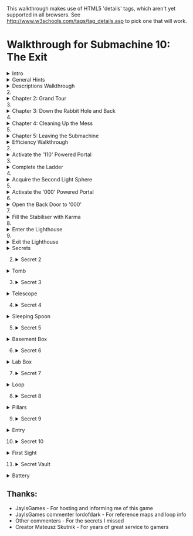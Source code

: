 This walkthrough makes use of HTML5 'details' tags, which aren't yet supported in all browsers. See http://www.w3schools.com/tags/tag_details.asp to pick one that will work.


Walkthrough for Submachine 10: The Exit
=======================================
<details><summary>Intro</summary>
Welcome to the final "Submachine" game! The series has spanned 10 episodes in as many years. The creator, Mateusz Skutnik, has finished up with the best art and longest trek so far. I've enjoyed the series greatly, so I wanted to put some work into a good walkthrough for others. Prior experience with Submachine in not necessary, but there are many references to previous games for those who want to look back.

The game world consists of 8 major areas, each of which has a portal back to a section of a previous Submachine game. The graphic style is that of the original, but updates were made so that they'd be appropriate to the new game. Most of the game play involves clicking switches, collecting items, and finding out where to put them.

There are a few parts to this walkthrough. I try to have progressive hints throughout, so that you can figure out as much as possible on your own. Also, each successive part is more detail oriented, so you can look for high level hints in the "Hints" section, detailed directions, you'll need to check out the "Efficiency" section.

"Explanations Walkthrough" leads you to clues to what you need before finding those items. It's a lot of back and forth, but hopefully you will understand what's going on. "Efficiency Walkthrough" is designed around subgoals for accessing the ending. Items are collected and used at convenient times with no explanation about what they are.

"Secrets" contains info for getting the ten small red balls that are used to access extra text just before finishing the game. Items used solely to acquire secrets are mostly ignored by the main walkthroughs, except under special spoiler tags.

I label areas mainly by their teleporter coordinates. So, '101' means first and third buttons depressed before activating teleporter. I also use a 'P' to mean through the powered portal. So '110P' means the area from the beginning of Sub 6: The Edge.

Remember that the game is designed so that you can't get stuck. No matter what you've done, what you have, or where you are, you can still reach the ending! (And you can still get all the secrets!)

Enjoy!
</details>
<details><summary>General Hints</summary>
- You're not stuck.
- Really, you're not stuck. The ending is reachable from any situation.
- The secrets are also reachable from any situation.
- If an item came from a device, it probably goes into a similar device.
- Mechanisms with little red and green lights need to be activated elsewhere.
- Pick up everything. There are no useless items.
- There are a few useless mechanisms.
- Most mechanisms have visual clues for how to activate them. Like missing pieces.
- If a mechanism stops working, you don't need it any more.
- Some obvious items are for non-obvious secrets. Progress is better than completion.
- There are some things you'll understand early, but can't be solved until much later.
- All ten secrets are small red balls. Some are hidden in "plain sight".
</details>
<details><summary>Descriptions Walkthrough</summary>
This takes you through the game, pointing out clues. It's more commentary than directions, so it's good if you want vague hints, or want to read about a previous section to see if you missed an obscured clue. The back story is left out, but you're led to in-game papers that describe it. Secrets are dealt with as if they were normal game items, but more vague and left out of the spoiler hints. This walkthrough is set up as if it's telling the protagonist's story. Read the Efficiency Walkthrough section if you need clearer guidance.

This is written as if we have everything we need to pass each obstacle. The player will have to jump back and forth between areas to actually reach the area in the next paragraph. Read about what you see, for subtle hints about what to do next. Spoiler hints will say where to go, but not what to do there or the best order to do anything.

Progressive spoilers: character of the game, descriptions and clues, search locations

1. <details><summary>Chapter 1: Where Am I?</summary>
  The first part of the game is simple and linear. Explore a bit, click to collect items, and use them where you can. Don't miss the 'Backpack' early on, you have limited inventory space! Figure out how the game works. Pass though rooms and portals. Find the teleporter to finish this part.

  1. <details><summary>Docks</summary>
    - We start off on an unstable platform with stone floating around. This seems to be a technologically mixed area that plaques call the Northern Garden docks. There are four labeled 'docks'. There's a ship anchored (literally) to one of the docks, but we can't see it. There's a ladder, but all it has is a glowing orb at the top. It seems small enough to grab. A hole in the ground leads to a machine that doesn't do anything, but does have a hole for something. Pieces of the wall are floating around. They seem to be centered on something. There's a building blocking our path. The circular device nearby looks like it might be useful.
    - <details><summary>Hint</summary>
      - Put the Light Sphere in the circular device to gain access to the building.
      </details>
    </details>
  2. <details><summary>Control Room</summary>
    - This is a modest building that seems in disrepair. There are some levers upstairs labeled like the docks. What dock was the ship at? There's a backpack by a chair that looks useful. The stairway doesn't go anywhere. What breaks up support beams but leaves them floating? There's a vending machine in the corner. It seems to require an id card. Maybe there's one on the ship?
    - <details><summary>Hint</summary>
      - Click the lever marked '3' to move the ladder to the ship.
      </details>
    </details>
  3. <details><summary>Ship</summary>
    - We can reach what seems to be a space ship, but it still needs power. Luckily, there's ship number card by the entrance, and those cables go right into the machine we saw.
    - <details><summary>Hint</summary>
      - Take the Id to the vending machine, insert it to get a Bottle Fuse, take it outside to the machine in the hole. Insert it and press the button.
      </details>
    - The ship is so old that there's mold everywhere! It's interesting to look at, but probably doesn't do anything anymore. Maybe there's some scrap to collect on board. We found the bridge, but the security is still in place, and we don't have a captain's ID badge, or whatever goes in the other slot. There's a hatch missing a handle, maybe that's still around somewhere.
    - <details><summary>Hint</summary>
      - The Door Valve is on the other side of the ship. Insert it into the hatch and click to open it.
      </details>
    </details>
  4. <details><summary>Old House</summary>
    - We found a karma portal like the ones in previous Submachine games. They'll probably take us to many unusual places. This place seems like an old house. The way is blocked a bit, but nothing too difficult to handle. There's a hole in the floor with a little red ball at the bottom. Looks like something valuable, but we can't reach it. Even if we found a long stick to reach, it's so far down that grabbing it would be a problem. There's some strange equipment around. One large capsule has lights on it and a panel that might open, but it won't and the device seems inactive. The nearby door is shut and not opening. There's another unusual device on a lower level, but it seems to be missing some parts. All the statues are facing some brick structure that seems subtly out of place with the house. It must be important.
    </details>
  </details>
2. <details><summary>Chapter 2: Grand Tour</summary>
  Now that you have access to a teleporter, there are many worlds to explore. Go from place to place collecting and using items. About half of them are used in the area you found them in, the rest go through the teleporter. Use the teleporter to get to areas new to this game. Use the powered portals to get to areas from previous Submachine games. You'll finish this part of the game when you gather all the pieces to activate the powered portal in the first area.


oh wow it's over
================

  1. <details><summary>001 The Pyramid</summary>
    - There's a bunch of ancient Egyptian stuff around, but the pyramid walls look like copper. There's a couple of geared devises on walls, but neither is complete. There's a totem with Hieroglyphics on it, and there are some papers around with the same symbols. A box on an upper level has the same symbol as the totem, but it doesn't seem to do anything. There are a couple of jackal heads that teleport us between them, which is odd because there are ladders that reach them both. There's also an odd gray stone device with buttons, attached to a socket. There's nothing around that fits in, though.
    - <details><summary>Hint</summary>
      - The last hieroglyph page is in 111. The Karma Vile for the stone device is in 110P. You get the first Cog Wheel from the box when the totem is set up properly. The other 3 are in 001P, 101P, and 011.
      </details>

    - The ladders both drop down into compartments below. There's a glowing portal down one, and a glowing device down the other. They look useful. 
    </details>
  2. <details><summary>010 The Excavation</summary>
    - Looks like a work site, but the drill is busted. It's turned off and there's a handle in what looks like red sand. It appears to be solid. There's sand on the other side too, but it doesn't fill the hole. There's a machine that seems to open a hatch somewhere. There's a glowing Range Confirmator that may need power.
    - <details><summary>Hint</summary>
      - Get the handle and put it on the drill. Open the handles and pull both levers to activate it.
      </details>
    The drill must have already done its work, because there is equipment down its hole. One of the Range Confirmators is in a socket with a green light. There are two other sockets with red lights. There are two airlocks, but one is missing a handle. We can get past the other one. There's a closed hatch and a bar that looks like a handle.
    - <details><summary>Hint</summary>
      - Open the other airlock with the handle, place both Confirmators in the sockets and activate the machine to open the hatch.
      </details>
    - There's a piece of paper with a some kind of rune on it here, and a large portal beyond the hatch.
    </details>
  3. <details><summary>011 Shiva</summary>
    - This place consists of three large metal spheres, connected by a large pipe. The pipe is busted open and we can climb inside. Unfortunately, there are security fields blocking access to two of the spheres. We can enter the third, which has some kind of rotating device. Activating it changes some of its lights from red to green and vise versa, but anything but the original position puts up a security gate to that we can't leave. We can go all the way around the largest sphere and enter through a hatch. It seems to be a computer interface. There are a lot of green lights around. What could those be?
    - <details><summary>Hint</summary>
      - Use a Insulator Cap found in 101P to block the exit security gate. We'll assume the that emergency protocol has also been activated. It's in 110P
      </details>
    - With the security gates partially deactivated we can enter all the spheres through the busted tube. The left sphere has a large portal in it. The right sphere now has a ladder visible that exits below. There's a copper Cog gear here.
    </details>
  4. <details><summary>100 Royal Storage</summary>
    This place is full of old structures that seem to be held together by advanced technology. There are time and space anomalies all around, so movement doesn't always end up where we expect. There are signs naming five separate storage facilities. There's nothing else of interest here.
    - 32/1 is all red brick inside. There doesn't seem to be any order to the rooms, and backtracking leads to new places rather than old ones. It would be easy to hide somthing in here. Luckily, the total number of rooms seems low. There are items scattered about, and two metal devices in walls. One seems to need completion, with oblong recesses in it. Another looks like a secure box we don't have access to.
    - <details><summary>Hint</summary>
      - Fill the first device with Karma Fuses to access the second.
      </details>
    - 33/1 is very small. There are some items on the floor, and you see all of it before returning to the entrance.
    - 33/2 is also very small. Every exit leads back to the entrance, except the ones at the entrance. There are some things on the floor, but the large portal seems to be the reason this vault exists. Unfortunately, it's not active. There are round sockets in the wall nearby. Maybe it construction wasn't completed.
    - <details><summary>Hint</summary>
      - Fill the corners with Loop Stabilizers to active the portal.
      </details>
    - 33/3 has much more space inside, and has some kind of order to it. The left doors all lead to the same places, and the same is true for the other doors and ladders. Backtracking to previous rooms is somewhat possible. There are a lot of devises on the walls! Most of them have red and green indicators and labels, though there is one dial with labels from all the other devices, and one with multiple red lights with a panel that might open. There's also a large capsule here that looks similar to the one near the first teleporter. Far from the entrance, there's a paper with some history about an escapee. Maybe there's hope of escaping?
    - <details><summary>Hint</summary>
      - Activate each device after setting the dial to its label. 
      </details>
    - 33/4 is also large, but as long as we don't go too far and end up at the entrance, we can backtrack through any rooms we visit. There are items lying around and a paper on the wall with a strange symbol on it. There are three devices on walls. One of them has two indicator lights on it.
    - <details>
      - Activate the two devices and then collect an item from the one with lights.
      </details>
    </details>
  5. <details><summary>101 Cliff Side</summary>
    - There's not much here. There's an older stone statue of an ox that's missing some pieces, a paper with some strange message about multiple dimensions, and a piston. The piston activates a ladder that leads to an upper ledge. The piston there is missing, though, so we can't reach higher. There's a big spherical machine that is missing something according to the pedestal nearby. There's a metal piece that's almost fallen off the ledge, but it doesn't fit in the machine.
    - <details><summary>Hint</summary>
      - The Stone Grapes are in 011P and 001. The other ox statue is in 110. The Ladder Piston is in the ship near the start of the game. The Data Tape is in 001P.
      </details>
    - Even with the machine satisfied, it doesn't seem to do anything useful. It only says that it's finished was it was doing. Maybe those cables are communicating with some other machine? The upper ledge has paper with a strange symbol on it. And a large portal.
    </details>
  6. <details><summary>110 Murtaugh's Lab</summary>
    This place is huge! It also seems to be falling apart, like the docks, there are paths that lead to empty space and broken walls floating about. There's a machine on the far wall with a socked for some large device. There are three doors around the teleporter.
    - The left room is the most broken up, and things are scattered around the floor. There's a paper on the wall. Someone may have been studying the strange behavior.
    - The center room was poorly barricaded, probably because of some fancy equipment in it and its back room. There's a large capsule here like the one near the first teleporter. There's also a magnifying glass that doesn't have an experiment running. We could use it if needed without disturbing anything. There are skulls on tables and in drawers. Why would anyone want to look at skulls?
    - The third door just leads to three more! The left one has an out-of-place old stone statue of an ox, and a box with mostly small things around it. The center door leads to a large portal. It's got a number of smaller devices connected to it with wires. Half of them have green lights and hold a metal thing like the ones lying around the floors here. The other half are empty with red lights. The right door contains a large version on an experiment. The experimenter seems to have found a way to repair broken walls!
    - <details><summary>Hint</summary>
      - Fill the portal devices with Vector Finders. 3 are here, the others are in 101 and 100.
      </details>
    </details>
  7. <details><summary>111 The Monastery</summary>
    - If there were monks here once, they lived a spartan life. Most interesting things look like they came from elsewhere. There's a paper with what looks like hieroglyphics on it. There's a metal bar near a statue. There's a large capsule like the one near the first teleporter. There's some electric device, that could be a sender or receiver. There's a large portal that looks like it belongs here, strangely enough, but it's not active. There's also a circular stand like the one used to gain access to the control room to power the ship. Too bad we can't remove the Light Sphere from there.
    - <details><summary>Hint</summary>
      - Use a Light Sphere from 101P or 100P to get an item that powers the portal. 
      </details>
    </details>
  8. <details><summary>001P Submachine 5: The Root</summary>
    - We no longer have the metal keys to use the local teleporter, and it looks damaged by the karma portal anyway, so we're stuck in this area. The Coil we placed back then seems to have exploded, leaving a Light Sphere. There's a gear in the tub that looks out of place. We can move some panels from the wall to reveal a handle we didn't notice before. There's a ladder that leads to a socket in the wall. Opening the panel reveals that it's empty. Perhaps there's another one somewhere so we know what kind of thing plugs in.
    - <details><summary>Hint</summary>
      - Get a Root Finder from 101P to collect an item from below.
      </details>
    </details>
  9. <details><summary>010P Submachine 4: The Lab</summary>
    - We've been on this roof before, but the ladder is broken, so we can't get to the familiar areas. There's a force field blocking the path, but it's controlled from our side. That's pretty sloppy security, or there's something inside that's important enough to stay there. There's a Light Sphere set up to get us into a new section of the lab. There's a page on the wall, something about time travel. There's a metal Ladder Step nearby, but there's no way it would fit the wooden ladder outside. There's another security device set up, this one is actually keeping us out. Maybe it's as sloppy as the one outside and we can trick it somehow.
    - <details><summary>Hint</summary>
      - There's a Chip with security codes hidden in 011P, but you'll need to head to 110 to actually get at it.
      </details>
    - Past the security is a workbench with a tank of karma like the one from the other lab. This one is set up to dispense it. Maybe if we had an appropriate container we could use it to do the miracles we saw in the other lab?
    - <details><summary>Hint</summary>
      - The container is in 000, and the miracle works, so it's a late-game item.
      </details>
    </details>
  10. <details><summary>011P Submachine 7: The Core</summary>
    - This is the large shrine we visited before, but it seems to have aged quite a bit. The telescopes that haven't fallen apart still point to the same locations, but the electrical equipment is broken down an full of stones. There are floating blocks outside; this place may be damaged by the same thing that damaged others. The entrance we used last time is completely gone. Looks like someone visited at one point, but there's nothing left of them now but a suit and a skull. There's a large machine in one room that looks like the one on the cliff. The pedestal has the same message on it as well. There's a note left behind saying someone will be back here eventually. Hope that wasn't them in the suit.
    - <details><summary>Hint</summary>
      - Satisfying the machine at 101 will provide an item here.
        </details>
      </details>
  11. <details><summary>100P Submachine 3: The Loop</summary>
    - This was the place we were stuck doing puzzles for what seemed like forever. The rooms aren't stable like before, though. They're randomized like in another vault. There are so many rooms, it's hard to reach a location. There are two valve enclosures with four positions each, but one valve is missing. There are two receiver bells with dials that need activation before they'll turn. All four of these items are labeled. There's a devise with all those labels on it, with similar bells, and columns with lights that might move. There's a grid of some kind of material, with the corners of the grid missing. There's a device that seems to be ripped out and has wires dangling. Finally, there's a mount with two lights, presumably where the reward for this puzzle is kept.
    - <details><summary>Hint</summary>
      - The missing valve is in the basement past the back door of 000. It might still be locked at this point. Use the valves to line up the lights with a bell, then turn the dial of the corresponding bell. Repeat. Grab the reward. More hints are in the Efficiency Walkthrough, but this is a long difficult puzzle, so don't get discouraged.
      </details>
    </details>
  12. <details><summary>101P Submachine 8: The Plan</summary>
    - This is a small section of a world visited not long before. The Coil is still there powering the dimensional locater, but the ladder is missing. We no longer have the controller that let us jump between worlds. Luckily, someone has set up a light sphere crown to get us into the pod without it.
    - <details><summary>Hint</summary>
      - There's a Light Sphere below and the other is in 001P.
      </details>
    - Some of the equipment has been removed from the pod, but they left a Cog above and didn't open the hatch after unlocking it. We've seen some Ladder Steps around, maybe if we get enough we can reach the area below us for the first time.
    - <details><summary>Hint</summary>
      - The 3 Steps are in 111, 010P, and 110P.
      </details>
    - We made it down the ladder! There is a Light Sphere here, along with instructions for setting up the crown above. There is a little round device in a computer socket that isn't doing anything but make blue light. Maybe it will be of more use elsewhere. 
    </details>
  13. <details><summary>110P Submachine 6: The Edge</summary>
    - This the the place we were dropped off to die when we couldn't pass a security check. The teleporter looks worse than before, and pieces of wall have fallen down, revealing an entrance we never say before. Too bad there's no valve on that hatch. There's some new equipment set up, some sockets, what could those have been for? Around the corner, there's a paper with a strange symbol on the wall. The path beyond seems to have broken off. The vents are rusted enough to remove the covers and enter.
    - <details><summary>Hint</summary>
      - There's a fuse for the socket in the lighthouse. The valve is in one of the vents.
      </details>
    - There's a security system on through the left vent, but all the green balls needed to disable it are there. There are some items on pedestals (or fallen off), those must be important. There's also a large capsule like the one near the first teleporter.
    - The right vent has a four-way split with a machine controlling where to go, but it's blocked, so we can only go up. There's another one of those robot storage devices that seem to be everywhere. This one has something glowing in it. The valve nearby is locked just like the entry machine is.
    - <details>
      - The Block Remover Tool is in the other vent. Use it on the center of the machine, unlocking it and the valves.
      </details>
    - The valves control which two exits are open at any time. There are a few items around that could be useful, including the Hatch Valve for the hatch outside. Beyond the hatch is another security point like the one in the vent, but this one is missing the Plasma Charges that unlock it. We'll have to find those.
    - <details><summary>Hint</summary>
      - There's a Charge in each vent, and the other in in 011.
      </details>
    - Beyond the security point is a monitor and a door labeled S3C. The monitor is for activating an evacuation protocol, but it doesn't open the door. It's a computer, so it's probably connected to somewhere else. Perhaps there's a way out available now.
    - <details><summary>Hint</summary>
      - The protocol is for 011. The door is opened in the ship at the beginning of the game.
        </details>
      - It's like a treasure vault in here! There are nearly a dozen security stops, which lead to info about this place. We had a few of the little red balls that access it all. We should look for others.
    </details>
  14. <details><summary>111P Submachine 9: The Temple</summary>
    - We just came from here but it looks like a lot of time has past. There's a lot more red 'sand' everywhere, and the only accessible plaque is broken. It covers up most of the places we knew about. Finding an item in this would be like finding an needle in a haystack. There is one place to go, past a hole in the stairway where it looks like someone set up a dimensional locater. Too bad we don't have the control device, but it's broken anyway. There's a wire to some holding cylinder. If we can power it we might salvage something from this trip.
    - <details><summary>Hint</summary>
      - The Coil is in 101P
      </details>
    </details>
  </details>
3. <details><summary>Chapter 3: Down the Rabbit Hole and Back</summary>
  This part of the game is again more linear, with a little backtracking. Explore the oldest sections of Submachine games in order to open up the rest of the options. Don't be afraid when the exit disappears on you. You'll find another way out to end this part of the game.

  1. <details><summary>000P Submachine 2: The Lighthouse</summary>
    - This place was the real beginning of journey through the Submachine. Now it's so full of this red stuff that we can't go very far. There's a Light Sphere where the wisdom crystal was once. But it was taken, so the light is a mystery. The box with all the wires seems to have blown a fuse or something, since one of the levers is inactive. The path up is blocked, but there's a light crown around to get us to the other side of the room. The ladder won't extend, one of the wires is broken. There's a little box like the one in the lab nearby. There's also a transmitter hooked up to a grid of strange symbols, like the ones we've found on paper.
    - <details><summary>Hint</summary>
      - Enter the 4 runes into the transmitter. The papers are at 010, 100, 101P, and 110P. The receiver is at 111. Use the item to fix the wire, and pull the lever on the box to extend the ladder
      </details>
    </details>
  2. <details><summary>Submachine 1: The Basement</summary>
    - Ah, the original Submachine game console. There's a note about the lab stuff nearby, but the game is where we first noticed something was different. And there's a karma portal here. Maybe we can here from somewhere else originally? Through the portal is a setup like at the end of the game, but it's all real... and fake! It's a bunch of paintings that make it look like we've reached the outside. The path circles a tower, but part of it is broken up with more floating walls. There's an elevator here. Looking out from it the paintings seem real. Well, real enough for a game. This is the ending of Submachine, and we're retracing our steps back through it. Maybe it was all real after all?
    - Well, these red rooms are new, but the elevator disappeared from under the same symbol it appeared under back then. There seem to be unsolved problems here. Levers and stones and switches. It's still like a game setup, everything nearby just needs to be rearranged properly, and maybe we'll get to the portal behind the glass. The raised bed doesn't seem all that necessary, though.
    - <details><summary>Hint</summary>
      - The stone goes on the scale, the stone gets turned to match the mark on the other one, the switches need to be flipped, and all 4 levers can be collected and inserted into their spots around the glass.
      </details>
    - Now this is familiar! All the puzzles here are just as we left them, but more broken apart and moldy. It must have been real after all! Well, lets collect all the items from before, maybe they'll be useful outside. There's a portal where the original exit was. The wisdom crystal is missing of course, but there's another Light Sphere in its place. Maybe they 'grow back' after a long enough time? Continuing to retrace our steps leads us back to the old house. Did we come from here originally?
    </details>
  </details>
4. <details><summary>Chapter 4: Cleaning Up the Mess</summary>
  This part of the game is about traveling around, dealing with all the unfinished business you've noticed along the way. Find a way to reconstruct damaged sections of the world. Collect and use all the secrets now. Reach the giant bulb at the top of the lighthouse to move on to the last part.

  1. <details><summary>Find a tool</summary>
    - We're back at the house, and have access to every location and portal. Are there any mysteries we couldn't deal with before that we can now? How about the large capsule right here by the door?
    - <details><summary>Hint</summary>
      - Use the 4 Fuses from the basement to activate the 4 capsules. They're in 100, 110, 110P and 111.
      </details>
    - There's an Empty Karma Stabilizer inside. Perhaps we should fill it with karma?
    - <details><summary>Hint</summary>
      - The karma tank is in 010P.
      </details> 
    </details>
  2. <details><summary>Perform the miracles</summary>
    - Leaving the lab, we see that the roof tiles dislodged by proximity to the karma portal are reacting to the Stabiliser. Using the Stabiliser on them actually fixes the broken roof! How many other places did we come across that had broken, floating pieces?
    - <details><summary>Hint</summary>
      - at least 11 ;-) (but one was the roof you just fixed, and two can't be fixed)
      </details>
    - There were so many places to go! Mostly there were Tiles to collect. There was a pathway with a message about a sentient machine, a box of junk that looked interesting, and more! The one in the basement was really confusing, The submachine game seems like a real place, but the portal took us to some electronic world. Were we really in the game? This last place has a door that seems to be unlocked by placing Tiles above it. Let's see if we have all 4.
    - <details>
      - The tiles are in repaired karma portals in 000, 000P, 110, docks.
      </details>
    </details>
  </details>
5. <details><summary>Chapter 5: Leaving the Submachine</summary>
  Almost done! The karma doorway leads to the top of the lighthouse. The items in the there are used to acquire the pieces of the final mechanism. It's not very hard either. Just don't activate it if you want to try to get all the secrets. You have to start over from the beginning once you see the ending.

  1. <details><summary>Enter the Lighthouse (Submachine 2)</summary>
    - Past the doorway is a steel room with a note about entering the Submachine, and what looks like a security system. There are two fuse sockets that may need to be filled.
    - <details><summary>Hint</summary>
      - The Fuses are in 011P and 100P
      </details>
    - The ladder leads to the lighthouse. There's another note about a sentient machine. The large lamp we powered back then is still active! Too bad it didn't take us out of the submachine then. Better not try again that way. Since it didn't work, we might as well take these items nearby.
    <details><summary>Hint</summary>
      - The large lamp still leads back into the loop like it did before!
      </details>
    </details>
  2. <details><summary>Leave the Submachine for good</summary>
    - With the ID we can get further into the ship. It turns out it was just an observation deck, but there's some equipment up here. There's also a note about the lamp turning off. Will someone be expecting us? 
    - We have a Portable Light Crown and the Light Sphere that activates it. Now all we need is a place to set it up. There was a note about needing something else as well. Maybe whatever that is will be the last clue to making this work.
    - <details><summary>Hint</summary>
      - The note was in 101P, get the Converter in 110P. Set it all up in the lighthouse.
      </details>
    </details>
  3. <details><summary>Enjoy the Ending!</summary>
    They are Murtaugh and Elizabeth. They are the people the notes have been written by or about for the entire Submachine series. See the karma arm? This game would have been much easier with one of those!
    </details>
  </details>
</details>
<details><summary>Efficiency Walkthrough</summary>
Here you'll find what I think is a really efficient path through the game. It's not the common path, but I've left directions in each goal for getting the stuff you've missed if you're not following along. It's divided into milestones and steps. If you don't know what to do, check which milestones you've completed and take a look under the next one you haven't.

Progressive spoilers: strategy, steps broken down, solutions and pointers

1. <details><summary>Reach the Teleporter</summary>
  Look around and do a bunch of obvious stuff. You can ignore the Backpack if you're following this walkthrough, but you may want it just in case. You'll eventually find a red and white mechanism with three buttons in a row and one underneath. That's the teleporter. The top three set the location and the bottom one activates it, sending you to another, different-looking teleporter. You're at 000 currently.

  - <details><summary>Step-by-step</summary>
    1. There's a Light Sphere at the top of the ladder
    2. Use it to access the building. 
    3. Use the levers to move the ladder to the ship.
      - <details><summary>Hint</summary>
        - Third from the left goes down, rest stay up
        </details>
    4. Get the Ship ID Number and use it to get a Bottle Fuse.
    5. Power up the ship and enter.
    6. Get the Door Valve and Ladder Piston from the ship.
      - <details><summary>Hint</summary>
        - From entrance, Valve is left then up all the way, Piston is right all the way and up, then left
        </details>
    7. Use the Door Valve to exit the ship
      - <details><summary>Hint</summary>
        - Exit door is right from the Piston
        </details>
    8. Click through obstacles to reach the teleporter.
    </details>
  - <details><summary>Secrets</summary>
    - None accessible now
    </details> 
  </details>
2. <details><summary>Activate the '110' Powered Portal</summary>
  For this we need 5 Vector Finders, but 3 are in 110 in rooms near the portal. We need to teleport to two places to get them before heading to the portal. For efficiency, we should take a Plasma Charge with us, found in a fourth teleport location, and well hidden. You can get all of these items without needing any others.

  - <details><summary>Step-by-step</summary>
    1. Visit 100, get the Vector Finder, it's somewhere left of the teleporter
      - <details><summary>Hint</summary>
        - Enter the storage vault, there's only one left of the teleporter. The doors lead to 5 random rooms, so keep clicking until you see a metal object in front. Get it and click doors until you see the vault arms, signifying the exit.
        </details>
    2. Visit 101, get the Vector Finder, it's nearby
      - <details>
        - Use the Piston to call the ladder. Take it up one screen, the Vector Finder is a metal object on the edge of that ledge.
        </details>
    3. Visit 011, get the Plasma Charge, it's a small green sphere
      - <details>
        - Follow the ladders all the way around the spheres. Enter the large one at the hatch and go to the left of the massive computer. One of the glowing green things is the Plasma Charge.
        </details>
    4. Visit 110, three rooms have Vector Finders, one has the portal
      - <details>
        - Enter the door left of the teleporter, the Vector Finder is down the stairs. Enter the door right of the teleporter, the Vector finder is past obstacles, down a hallway, and inside a desk. Enter the door further right of the teleporter, to see three more doors. The Vector Finder is in the right room and the portal is in the center room.
        </details>
    5. Activate the Portal
      - <details>
        - With the Vector Finders selected, click each socket with a red light to insert the Vector Finder. The portal will glow blue.
        </details>
    </details>
  - <details><summary>Secrets</summary>
    - Secret 1 is in the vault, you'll be back later, so no pressure. An item for accessing the secret room is here.
    </details>
  </details>
3. <details><summary>Complete the Ladder</summary>
  For this we need 3 Ladder Steps, each in a different teleport location. One is, as you've guessed, behind the portal we just activated. While we're there, we'll save ourselves a trip by getting a rune and activating Shiva's emergency exit protocol. The second Step is a quick grab like the Vector Finders, but we'll collect a paper with a hint while we're there. The third Step will take some work, since we need to gain access to the powered portal to reach it. 

  - <details><summary>Step-by-step</summary>
    1. Enter the portal at 110, find the crawl vents and rune paper.
      - <details><summary>Hint</summary>
        - Go left, click to open, left again for rune
        </details>
    2. Enter the left vent, then the right, collecting everything
      - <details><summary>Hint</summary>
        - Both vents only have a few rooms. The left one is easy, collect the Plasma Charge, click to deactivate the security grid, and collect the Block Removal Tool. The right one needs the Removal Tool to get the center mechanism working, then there's a wheel in rooms to rotate it. Click once when going through, 3 times when going back. Collect the Plasma Charge in the first room, Ladder Step in the second, and Hatch Valve and Karma Vial in the third.
        </details>
    3. Enter the Hatch right of the portal, activate Shiva's emergency protocol
      - <details><summary>Hint</summary>
        - It's high up on the wall. Connect the Hatch Valve and open it. Inside, place the three Plasma Charges in the box and click the screen to deactivate the barrier. If you're missing a Charge, get it from 011. Click the large screen and click the protocol toggle to change it.
        </details>
    4. Visit 111, collect the Ladder Step and paper with Hieroglyphics
      - <details><summary>Hint</summary>
        - Step is far right of teleporter, paper is far left.
        </details>
    5. Visit 010, activate the drill
      - <details><summary>Hint</summary>
        - At the far left of the teleporter is a handle, connect it to the drill and open both handles. Pull the lever you just passed, then come back and pull the handled cord to activate the drill
        </details>
    6. Grab items underground and use them there to find the portal
      - <details><summary>Hint</summary>
        - Enter the hole right of the teleporter, collect the Range Confirmator. Enter the drill hole, place the Confirmator in one of the sockets. Get the Air Lock Handle in the bottom right and use it to open the Lock at the bottom left. Get the other Confirmator and the rune paper behind it. Place the Confirmator in the other socket. Activate the hatch in the other hole, then return to the hatch to find the portal beneath.
        </details>
    7. Enter the portal, collect the Ladder Step
      - <details><summary>Hint</summary>
        - Grab the Canister powering the portal blocking your path and proceed inside the building. The Ladder Step is down the stairs and to the left.
        </details>
    8. Visit 101 again, grab the rune paper, enter the portal, finish the Ladder
      - <details><summary>Hint</summary>
        - Go up to the second ledge this time. If you don't have the Ladder Piston set up, get it from the Ship and set it up. There's a rune paper at the top, then the portal. The ladder is just left of the portal, use the Steps to complete it.
        </details>
    </details>
  - <details><summary>Secrets</summary>
    - The Secret Vault is the door labeled S3C, but you can't get in yet
    </details>
  </details>
4. <details><summary>Acquire the Second Light Sphere</summary>
  The first sphere is just beyond the ladder in 101P, but this is the 'harder' one to get. If you found the 'easy' one first, see 'Complete the Ladder' above to access this one. Use the Light Sphere to access the pod, and collect the other 4 items in this area. There are no more puzzles here. Avoid the paper. It has a hint for the end of the game, but it will fill an extra inventory slot so it's not worth it unless you're collecting them. After this area we'll grab the other Cog Wheel, and go collect the 'easy' Sphere. We waited so that we can complete that entire area, including past the portal, in one trip!

  - <details><summary>Step-by-step</summary>
    1. Collect 4 items in 101P
      - <details><summary>Hint</summary>
        - There's a Root Finder left of the ladder. Use the Light Sphere to access the pod. There's a Cap in the hatch and a Cog up above. The Coil is next to the portal out.
        </details>
    2. Visit 011, the route has changed, and there's a Cog Wheel nearby
      - <details><summary>Hint</summary>
        - Enter the busted tube and head into the lower sphere. Use the Insulator Cap on the mechanism to avoid getting locked in. Head into the large sphere and take the ladder down to get the Cog Wheel. If there's no ladder, activate it in 110P. If you don't have the Plasma Charge you need, it's at the left of this large sphere. The instructions are in 'Complete the Ladder' above.
        </details>
    3. Visit 001, reach the portal
      - <details><summary>Hint</summary>
        - You should already have the Cog you need, but you'll need the other one in a minute so lets get it. There's a totem right of the teleporter. Go up twice to find the hint papers for it. They are Hieroglyphics and repeated symbols show you how to line up the papers. If you don't have the third one already, you can get it from 111, but it would be easier now to just try all the options for the last symbol. The box up and to the left will be open if all the symbols are correct. Collect the large Cog Wheel and use it in the nearby mechanism to lower the ladder. There are two, but the Cog only fits in the correct one. Follow the ladder down to reach the portal.
        </details>
    4. Collect 3 items past the portal, including the Light Sphere
      - <details><summary>Hint</summary>
        - The Light Sphere is visible, and the small Cog Wheel is in the tub. 
        Clear the metal plates on the far right to access another portal. Use the Root Path Finder (described above) to reach the Data Tape.
        </details>
    5. Finish up the area by collecting the last 2 items
      - <details><summary>Hint</summary>
        - Exit the portal and use the Cogs (described above) in the other mechanism. Head down to the jackal head and click until it brings you to the other one. There's a ladder down to a Portal Charge, and a device that takes the Karma Vial and gives a Stone Grape when the third button from the top is clicked. If you don't have the Karma Vial, get it from the tunnels left of 110P. Use the Jackal to get back to the teleporter.
        </details>
    </details>
  - <details><summary>Secrets</summary>
    Nothing here
    </details>
  </details>
5. <details><summary>Activate the '000' Powered Portal</summary>
  By now you've seen most of the areas, and we'll see most of the rest for this objective. The goal is to make use of your items to get 3 Portal Stabilisers and a Portal Charge. We have to visit one of two locations twice to finish up, so we'll pick the one that's quicker. Depending on how you used the first Light Sphere, you may have different items, so the first step is to use the second Sphere to get caught up.

  - <details><summary>Step-by-step</summary>
    1. If you haven't yet, use the Light Sphere at 101P, then finish 001
      - <details><summary>Hint</summary>
        - This is described above in 'Acquire the Second Light Sphere'. The end result should be: Insulator Cap, Coil, Portal Charge, Stone Grape, Data Tape
        </details>
    2. Use the other Sphere in 111, get the Portal Stabiliser in 111P
      - <details><summary>Hint</summary>
        - You can use the Sphere down the right ladder. You get a Glyph that powers the portal. There's only one thing to do in 111P, go left and up the stairs to plug in the Coil and find the Stabiliser at the end of the wire.
        </details>
    3. Quick stop at 101 to drop off the Data Tape
      - <details><summary>Hint</summary>
        - That big computer on the ledge needs it
        </details>
    4. Visit 011P, get Stabiliser, Grape, and Skull
      - <details><summary>Hint</summary>
        - If you can't get there, use the Insulator Cap in the lower sphere to enter the left sphere. There's a Grape Stone in the box on the floor, a Skull in one of the rooms, and a Stabiliser in another.
        </details>
    5. Quick stop at 101 to drop off 2 Grape Stones
      - <details><summary>Hint</summary>
        - The ox statue to the left needs completion
        </details>
    6. Visit 110 to get the Stabiliser, drop off Canister
      - <details><summary>Hint</summary>
        - Go right from the teleporter. The door left of the portal door has the Stabiliser. Left from the teleporter is a socket for the Plasma Canister. Take the short detour if you're collecting secrets, it will save an inventory space.
        </details>
    7. Activate the 000 Portal
      - <details><summary>Hint</summary>
        - Actually, don't do it yet. Save the trip and start the next walkthrough section to get the clue first. It's a big milestone so it deserved to be written here... You have all the items, so head right and down from the teleporter to reach the portal. Plug in the 3 Stabilizers and Portal Charge, then press the lever to activate the portal.
        </details>
    </details>
  - <details><summary>Secrets</summary>
    - Secret 2 is in the tomb. Secret 3 is in the shrine, you'll be back there later.
    </details>
  </details>
6. <details><summary>Open the Back Door to '000'</summary>
  The puzzles here are mostly local, so enter the portal and keep pressing forward. There's a place to backtrack at the beginning, so we'll get the last rune paper first to minimize that. There are a bunch of items to get just before reaching the door, so it's best to get them now.

  - <details><summary>Step-by-step</summary>
    1. Visit 100 to get the last rune paper
      - <details><summary>Hint</summary>
        - Far right of the teleporter there's a ladder up to 33/4. Enter and go right until you see the rune paper on the wall. Go right again to return to the entrance so you can leave. There are puzzles here, but now is not the time to do them. You should have 4 rune papers now. The others are in 101, 110P, and 010.
        </details>
    2. Activate the transmitter in the basement
      - <details><summary>Hint</summary>
        - The portal from 000 is right and down from the teleporter. Head down to get a Light Sphere, then up to use it. Left of the path past that is where you enter the runes. Each input has a different set of runes, so click until you see one that's on your papers. Like the temple totem, nothing will happen here when you set all the runes. Now we backtrack and find the receiver.
        </details>
    3. Reach the elevator
      - <details><summary>Hint</summary>
        - The rune receiver is in 111, down the ladder left of the teleporter. Take the fork and return to the blocked path. Use it to complete the wire, then head around to the box near the area entrance. Flip the switch to lower the ladder. Head back to the ladder. Use the portal below and head left to the elevator.
        </details>
    4. Solve the red room puzzles
      - <details><summary>Hint</summary>
        - Click elevator buttons to reach the red rooms. The puzzles here are all self-contained. Move back and forth between rooms, flipping switches, grabbing items and using them. You'll finish by releasing the glass covering a portal out.
        - <details><summary>More</summary>
          - You need 4 Levers. One is on the ground. One is accessed by pressing both switches, then retrieving it from the upper right room. For the third, take the Stone Weight from the lower right and put it on the platform in the lower left. Finally, check the notch in the stone wheels. Move the one to line up with the other, and take the Lever from device just left of the exit. Put all the Levers around the exit to access the portal. An efficient path is: right, all down, all up, all left, exit.
          </details>
        </details>
    5. Grab some stuff on your way back
      - <details><summary>Hint</summary>
        - This is a reminiscing area, with no puzzles left to solve. Go down, left and grab the four white fuses. Then up, left, up to the portal. Before you go, you should get the Valve just left of the portal, and the Light Sphere right and all the way up from the portal.
        </details>
    6. Remove the beam from the door to reach 000
    </details>
  - <details><summary>Secrets</summary>
    An item for Secret 10 is near the rune paper, but we don't need it yet and will be back later. Secret 4 is here, you have to backtrack to the red rooms. Items needed for Secrets 4, 5, 6, and 7 are in the yellow rooms.
    </details>
  </details>
7. <details><summary>Fill the Stabiliser with Karma</summary>
  Now we can satisfy the large capsules that we've seen around the place. That will get us a Stabiliser, which we can then fill to make it useful. The idea is straight forward, but it's a major milestone that involves searching back through places we've been.

  - <details><summary>Step-by-step</summary>
    1. If you missed them, get the 4 Fuses and Skull
      - <details><summary>Hint</summary>
        - The fuses are in the yellow rooms through the back door in 000, the Skull is from 011P
        </details>
    2. Visit 111, place fuse
      - <details><summary>Hint</summary>
        - It's down the ladder left of the teleporter
        </details>
    3. Visit 100 33/3, place fuse
      - <details><summary>Hint</summary>
        - Second storage room right of the teleporter. Go right once from the entrance, place the fuse and return the way you came. Again, there are puzzles here, but we'll get to them later.
        </details>
    4. Visit 110, place fuse, get Chip
      - <details><summary>Hint</summary>
        - The large capsule is through the door right of the teleporter and down the hall. On the other side of that room is a magnifying glass you can use to examine the Skull.
        </details>
    5. Visit 110P, place fuse
      - <details><summary>Hint</summary>
        - Go through the left crawl vent and alternate right and up until you reach the large capsule.
        </details>
    6. Return to 000, collect Empty Karma Stabiliser
      - <details><summary>Hint</summary>
        - It's by the door left of the teleporter.
        </details>
    7. Visit 010P, fill Stabiliser 
      - <details><summary>Hint</summary>
        - There's a security point in the lower level. Move the pedestal with a click and place the Explorer's Chip on it. Click the scanner to proceed. Put the Stabiliser on the lab equipment and turn the dial on the tank to fill it.
        </details>
    </details>
  - <details><summary>Secrets</summary>
    - Secret 6 is in the lab.
    </details>
  </details>
8. <details><summary>Enter the Lighthouse</summary>
  The Stabiliser allows us to enter many new (small) areas. We need to collect 4 Tiles from them, and 2 Plasma Coils. We finally solve the puzzles in the Royal Storage, unless they've been completed along the way.

  - <details><summary>Step-by-step</summary>
    1. Visit 100, activate portal
      - <details><summary>Hint</summary>
        - Explore the vaults looking for Loop Stabilisers and Karma Fuses. They're all 'loops', so doors may not lead where you expect. Start on the right of the teleporter. Down the ladder you can get one of each item pretty easily. The next vault has a Fuse at the right and the portal on the left of the entrance. The next vault has a puzzle to get an item. Set a switch, then activate the corresponding mechanism. Repeat until you get the Stabiliser. The upper vault is hardest to navigate. Solve the puzzle by clicking two different levers, and a panel with a Stabiliser will open. A Fuse is on the ground. Head left of the teleporter to the other vault. Find a Fuse on the ground and use all 4 in a mechanism. Click to activate. Find the Stabiliser in an opened panel. Head right of the teleporter to the first vault. Enter and place the Stabilisers around the portal.
        - <details><summary>If you're really stuck</summary>
          - 33/3: Enter, Left, Dial to '1', Up, Set Device,  Left, Dial to '2', Right, Right, Right, Set Device, Right, Left, Dial to '3', Down, Set Device, Left, Dial to glyph, Down, Down, Get item, Down, Exit.
          - 33/4: Enter, Left, Left, Get item, Up, Set Device, Right, Right, Right, Down, Set Device, Up, Left, Get Item, Left, Exit.
          </details>
        </details>
    2. Visit 100P, get Plasma Coil
      - <details><summary>Hint</summary>
        - This is the most difficult and annoying puzzle in the game. There are 10 rooms that you reach randomly with each exit click. There are two dials to turn that need to be activated by certain configurations of two Valves, one of which needs to be placed from the inventory. It's all coordinated visually by a device with two small lights on two labeled columns and two labeled transmitter horns. Horns correspond with dials and columns correspond with valves. Set the valves so that the two lights are even with a horn, forming an electric arc. Turn the dial for that horn, which should be lit up. Repeat. Find the panel that should now have two green lights on it. Click to get the Plasma Coil. Find the entrance and get out.
        - <details><summary>If you don't even want to try</summary>
          - This only works if you start with the left light on top and the right light on bottom like how the puzzle starts off. Turn the 'left' (with turnstile symbol pointing left) valve 1 time, turn the 'right' valve 2 times. Activate the dial of the glowing receiver. Turn the 'left' valve 1 time, turn the 'right' valve 3 times. Activate the dial of the glowing receiver. Pick up the item. Find the exit. 
          </details>
        </details>
    3. Visit 110, get Tile D
      - <details><summary>Hint</summary>
        - Left of the teleporter is a socket for the Plasma Canister. Use it to access a broken karma portal. Fix it with the Karma Stabiliser. Enter to find Tile D.
        </details>
    4. Visit 011P, get Plasma Coil
      - <details><summary>Hint</summary>
        - To the right of the shrine is a broken passage. Fix it with the Karma Stabiliser, enter the portal and collect the Coil.
        </details>
    5. Visit 000, get Tile C
      - <details><summary>Hint</summary>
        - To the right of the teleporter is a broken wall. Fix it with the Karma Stabiliser to access Tile C
        </details>
    6. Visit 000P, get Tile B
      - <details><summary>Hint</summary>
        - Head through the area to the karma portal. Head right to some broken bits in the air. Fix them with the Karma Stabiliser to access Tile B. You'll have to exit the way you came, since the elevator is gone.
        </details>
    7. Return to docks, get Tile A, enter Lighthouse
      - <details><summary>Hint</summary>
        - Exit the ship. The wall near the Light Sphere is broken. Fix it with the Karma Stabiliser to access Tile A. Enter the building, go up then take the stairs down. They're broken, but you can fix them. Insert each Tile to enter the door. Insert each Coil and click the screen to call the ladder. Enter the vent and climb the ladder to reach the lighthouse.
        </details>
    </details>
  - <details><summary>Secrets</summary>
    - Secret 1 is in a vault. An item for Secret 10 is in a vault, but you may need to get it on the way out to if you're worried about inventory space. Secret 7 is in the loop. Secret 8 is in the lab, as is the other item for Secret 10. Secret 10 is now reachable. Secret 5 is on the way to Tile B. Secret 9 is at the docks.
    </details>
  </details>
9. <details><summary>Exit the Lighthouse</summary>
  There are three items needed to exit, and one you should have by now. The two items to the left and right of the large bulb in the lighthouse can each be traded for one of the others. Put them together in the right place and it's all over. Don't activate them if you want to collect secrets. Once you see the ending you have to start the game over.

  - <details><summary>Step-by-step</summary>
    1. Get the Portable Light Crown from the ship
      - <details><summary>Hint</summary>
        - The top of the ship is up from the three way pipe. Insert the Id Card and climb the ladder to get the Crown.
      </details>
    2. Visit 110P, get the Portable Light Crown Holder
      - <details><summary>Hint</summary>
        - Right of the teleporter are a couple of fuse sockets. Insert the Fuse in one and take the Holder from the other.
        </details>
    3. If you don't have it yet, get the last Light Sphere
      - <details><summary>Hint</summary>
        - It's in the yellow rooms through the back door of 000
        </details>
    4. Return to the lighthouse to see the ending
      - <details><summary>Hint</summary>
        - Go back to the docks and under the building to the lighthouse. Insert the Holder in the fuse socket, the Crown in the Holder, and the Sphere in the Crown. Click to complete the game and see the ending.
        </details>
    </details>
  - <details><summary>Secrets</summary>
    - Visit the secret vault when you're nearby. You can use all the secret balls to reveal history messages, and a final 'Thank You' from creator Mateusz Skutnik
    </details>
  </details>
</details>
<details><summary>Secrets</summary>
Generally in order of accessibility

Progressive spoilers: hint title, area and needed items, detail

1. <details><summary>Secret 1</summary>
  <details><summary>Storage Vault</summary>
  <details><summary>110 32/1 Nothing needed</summary>
  The secret is on the wall by the upper right light in the room with the mechanism you open to get an item. Click the dot that's redder than the rest of the wall.
  </details></details></details>

2. <details><summary>Secret 2</summary>
  <details><summary>Tomb</summary>
  <details><summary>111P Nothing needed</summary>
  The secret is in a big pile of sand right of the entry point into the tomb. Click the oddly colored highlight to get it.
  </details></details></details>

3. <details><summary>Secret 3</summary>
  <details><summary>Telescope</summary>
  <details><summary>011P Nothing needed</summary>
  Collect two parts of a telescope from rooms in the shrine and assemble them on a mount in another room. Look through the telescope to release the secret.
  </details></details></details>

4. <details><summary>Secret 4</summary>
  <details><summary>Sleeping Spoon</summary>
  <details><summary>000 Red area, after completing powered portal</summary>
  Take the Spoon back to the previous area from where you found it and place it on the raised bed. The little door will open revealing a secret.
  </details></details></details>

5. <details><summary>Secret 5</summary>
  <details><summary>Basement Box</summary>
  <details><summary>000P, with Pearl</summary>
  Get a Pearl from what looks like a faceless upright clock in the area behind the locked door. Put it in the box just off the main route through the powered portal.
  </details></details></details>

6. <details><summary>Secret 6</summary>
  <details><summary>Lab Box</summary>
  <details><summary>110, with Pearl</summary>
  Get a Pearl from what looks like a faceless upright clock in the area behind the locked door of 000. Put it in the box through the left door of the three at the right of 110.
  </details></details></details>

7. <details><summary>Secret 7</summary>
  <details><summary>Loop</summary>
  <details><summary>100P, with 4 Stone Cubes</summary>
  Get four stone cubes from the floor of a room past the locked door in 000. Travel through the loop until you see a grid with missing corners. Place a cube in each corner. Travel through the loop until you see the backing of the grid, with a secret available.
  </details></details></details>

8. <details><summary>Secret 8</summary>
  <details><summary>Pillars</summary>
  <details><summary>110, with Karma Stabiliser</summary>
  At the far right of the area are some broken pillars. Repair them with the stabiliser to access the secret.
  </details></details></details>

9. <details><summary>Secret 9</summary>
  <details><summary>Entry</summary>
  <details><summary>000 Docks, with Karma Stabiliser</summary>
  Return to the place of your entry to the game, far left of the Docks. Repair the wall to access a karma portal to a little place with a secret.
  </details></details></details>

10. <details><summary>Secret 10</summary>
  <details><summary>First Sight</summary>
  <details><summary>000, with Long Stick and Metal Spring</summary>
  The first is the last! Enter 100 33/4 (top right vault) and go right three times to find a long stick. Go to 110, left along the bridge made using the Plasma Canister. Repair the wall and enter the portal to find a box with a spring inside. Combine the stick and spring by clicking one on the other. Use the stick on the visible secret in the hole to retrieve it.
  </details></details> </details>

11. <details><summary>Secret Vault</summary>
  <details><summary>Battery</summary>
  <details><summary>110P, Battery</summary>
  Gain access to the vault door during normal game progression. (Find a Hatch Valve in the tunnels to the left of the entry to 110P. Use it on the hatch to the far right of the entry. Enter, and disable the force field with three plasma charges found in the tunnels and 011.) Find a Triple A Battery on the floor under the stairs in 110. At 000 Docks, place the battery in the slot in the ship near the captain's id reader. This opens the door to the secrets vault, at 110P
  </details></details></details>
</details>

Thanks:
-------
- JayIsGames - For hosting and informing me of this game
- JayIsGames commenter lordofdark - For reference maps and loop info
- Other commenters - For the secrets I missed
- Creator Mateusz Skutnik - For years of great service to gamers



